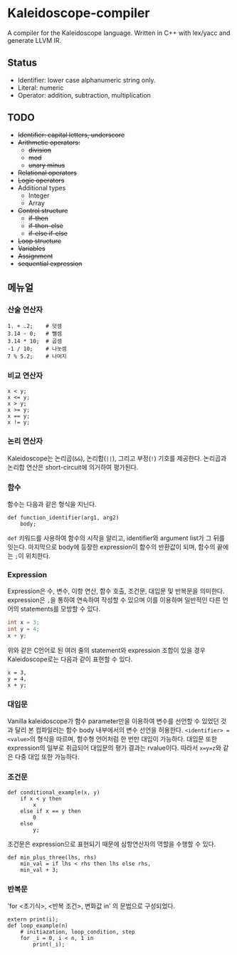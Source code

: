 # Kaleidoscope-compiler
A compiler for the Kaleidoscope language. Written in C++ with lex/yacc and generate LLVM IR.

## Status
* Identifier: lower case alphanumeric string only.
* Literal:  numeric
* Operator: addition, subtraction, multiplication

## TODO
* ~~Identifier: capital letters, underscore~~
* ~~Arithmetic operators:~~
  * ~~division~~   
  * ~~mod~~     
  * ~~unary minus~~
* ~~Relational operators~~
* ~~Logic operators~~
* Additional types
  * Integer
  * Array
* ~~Control structure~~
  * ~~if-then~~
  * ~~if-then-else~~
  * ~~if-else if-else~~
* ~~Loop structure~~
* ~~Variables~~
* ~~Assignment~~
* ~~sequential expression~~

## 메뉴얼

### 산술 연산자
~~~
1. + .2;	# 덧셈
3.14 - 0;	# 뺄셈
3.14 * 10;	# 곱셈
-1 / 10;	# 나눗셈
7 % 5.2;	# 나머지
~~~

### 비교 연산자
~~~
x < y;
x <= y;
x > y;
x >= y;
x == y;
x != y;
~~~

### 논리 연산자
Kaleidoscope는 논리곱(`&&`), 논리합(`||`), 그리고 부정(`!`) 기호를 제공한다.
논리곱과 논리합 연산은 short-circuit에 의거하여 평가된다.

### 함수
함수는 다음과 같은 형식을 지닌다.
~~~
def function_identifier(arg1, arg2)
	body;
~~~
`def` 키워드를 사용하여 함수의 시작을 알리고, identifier와 argument list가 그 뒤를 잇는다.
마지막으로 body에 등장한 expression이 함수의 반환값이 되며, 함수의 끝에는 `;`이 위치한다.

### Expression
Expression은 수, 변수, 이항 연산, 함수 호출, 조건문, 대입문 및 반복문을 의미한다.
expression은 `,`을 통하여 연속하여 작성할 수 있으며 이를 이용하며 일반적인 다른 언어의 statements를 모방할 수 있다.
~~~c
int x = 3;
int y = 4;
x + y;
~~~
위와 같은 C언어로 된 여러 줄의 statement와 expression 조합이 있을 경우 Kaleidoscope로는 다음과 같이 표현할 수 있다.
~~~
x = 3,
y = 4,
x + y;
~~~

### 대입문
Vanilla kaleidoscope가 함수 parameter만을 이용하여 변수를 선언할 수 있었던 것과 달리 본 컴파일러는 함수 body 내부에서의 변수 선언을 허용한다. `<identifier> = <value>`의 형식을 따르며, 함수형 언어처럼 한 번만 대입이 가능하다. 대입문 또한 expression의 일부로 취급되어 대입문의 평가 결과는 rvalue이다. 따라서 `x=y=z`와 같은 다중 대입 또한 가능하다.

### 조건문
~~~
def conditional_example(x, y)
	if x < y then
		x
	else if x == y then
		0
	else
		y;
~~~
조건문은 expression으로 표현되기 때문에 삼항연산자의 역할을 수행할 수 있다.
~~~
def min_plus_three(lhs, rhs)
	min_val = if lhs < rhs then lhs else rhs,
	min_val + 3;
~~~

### 반복문
'for <초기식>, <반복 조건>, 변화값 in' 의 문법으로 구성되었다.
~~~
extern print(i);
def loop_example(n)
	# initiazation, loop_condition, step
	for _i = 0, i < n, 1 in
		print(_i);
~~~